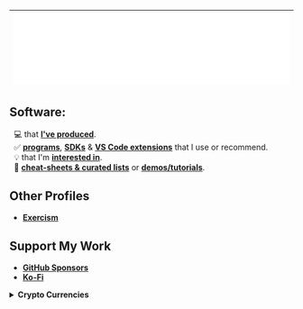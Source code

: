 | <img src="/github-metrics.svg" />| 
| :-: |

## Software:
&nbsp; 💻 that [**I've produced**](https://github.com/nomadicGopher?tab=repositories).  
&nbsp; ✅ [**programs**](https://github.com/stars/nomadicGopher/lists/use-or-recommend), [**SDKs**](https://github.com/stars/nomadicGopher/lists/sdks) & [**VS Code extensions**](https://github.com/stars/nomadicGopher/lists/vs-code-extensions) that I use or recommend.  
&nbsp; 💡 that I'm [**interested in**](https://github.com/stars/nomadicGopher/lists/interested-in).  
&nbsp; 🧾 [**cheat-sheets & curated lists**](https://github.com/stars/nomadicGopher/lists/lists-cheat-sheets) or [**demos/tutorials**](https://github.com/stars/nomadicGopher/lists/demos-tutorials).  
<!--&nbsp; 🗂️ that I've [**tried & may revisit**](https://github.com/stars/nomadicGopher/lists/archives).  -->
<!--&nbsp;&nbsp; 🖧 for [**cyber security**](https://github.com/stars/nomadicGopher/lists/cyber-security-resources).-->

## Other Profiles
* **[Exercism](https://exercism.org/profiles/nomadicGopher)**  
<!--* **[HackerRank](https://hackerrank.com/profile/nomadicGopher)**  -->
<!--* **[HackTheBox](https://app.hackthebox.com/users/2141921)**-->

## Support My Work
* [**GitHub Sponsors**](https://github.com/sponsors/nomadicGopher)
* [**Ko-Fi**](https://ko-fi.com/nomadicGopher)

<details>
  <summary><b>Crypto Currencies</b></summary>
  <ul>
    <li><b>ETH</b>: 0x7531d86D5Dbda398369ec43205F102e79B3c647A</li>
    <li><b>BTC</b>: bc1qtkuzp85vph7y37rqjlznuta293qsay07cgg90s</li>
    <li><b>LTC</b>: ltc1q9pquzquaj6peplygqdrcxxvcnd5fcud7x80lh8</li>
    <li><b>DOGE</b>: DNQ3GHBVEcNpzXNeB7B4sPqd7L1GhUpMg3</li>
    <li><b>SOL</b>: EQ6QwibvKZsazjvQGJk6fsGW4BQSDS1Zs6Dj79HfVvME</li>
  </ul>
</details>



